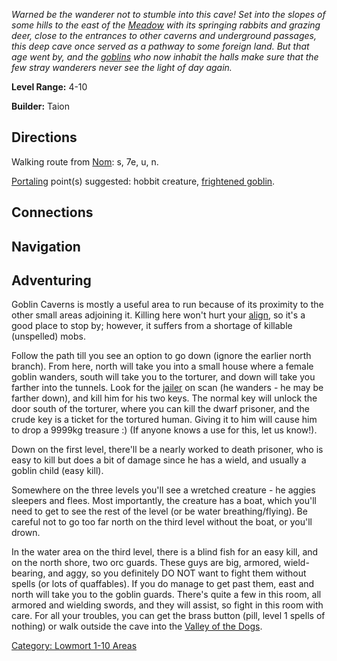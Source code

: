 *Warned be the wanderer not to stumble into this cave! Set into the
slopes of some hills to the east of the
[Meadow](:Category:_Meadow "wikilink") with its springing rabbits and
grazing deer, close to the entrances to other caverns and underground
passages, this deep cave once served as a pathway to some foreign land.
But that age went by, and the [goblins](Goblins "wikilink") who now
inhabit the halls make sure that the few stray wanderers never see the
light of day again.*

**Level Range:** 4-10

**Builder:** Taion

## Directions

Walking route from [Nom](Nom "wikilink"): s, 7e, u, n.

[Portaling](Portal "wikilink") point(s) suggested: hobbit creature,
[frightened goblin](Frightened_Goblin "wikilink").

## Connections

## Navigation

## Adventuring

Goblin Caverns is mostly a useful area to run because of its proximity
to the other small areas adjoining it. Killing here won't hurt your
[align](Alignment "wikilink"), so it's a good place to stop by; however,
it suffers from a shortage of killable (unspelled) mobs.

Follow the path till you see an option to go down (ignore the earlier
north branch). From here, north will take you into a small house where a
female goblin wanders, south will take you to the torturer, and down
will take you farther into the tunnels. Look for the
[jailer](Goblin_Jailer "wikilink") on scan (he wanders - he may be
farther down), and kill him for his two keys. The normal key will unlock
the door south of the torturer, where you can kill the dwarf prisoner,
and the crude key is a ticket for the tortured human. Giving it to him
will cause him to drop a 9999kg treasure :) (If anyone knows a use for
this, let us know!).

Down on the first level, there'll be a nearly worked to death prisoner,
who is easy to kill but does a bit of damage since he has a wield, and
usually a goblin child (easy kill).

Somewhere on the three levels you'll see a wretched creature - he aggies
sleepers and flees. Most importantly, the creature has a boat, which
you'll need to get to see the rest of the level (or be water
breathing/flying). Be careful not to go too far north on the third level
without the boat, or you'll drown.

In the water area on the third level, there is a blind fish for an easy
kill, and on the north shore, two orc guards. These guys are big,
armored, wield-bearing, and aggy, so you definitely DO NOT want to fight
them without spells (or lots of quaffables). If you do manage to get
past them, east and north will take you to the goblin guards. There's
quite a few in this room, all armored and wielding swords, and they will
assist, so fight in this room with care. For all your troubles, you can
get the brass button (pill, level 1 spells of nothing) or walk outside
the cave into the [Valley of the
Dogs](:Category:Valley_Of_The_Dogs "wikilink").

[Category: Lowmort 1-10 Areas](Category:_Lowmort_1-10_Areas "wikilink")
